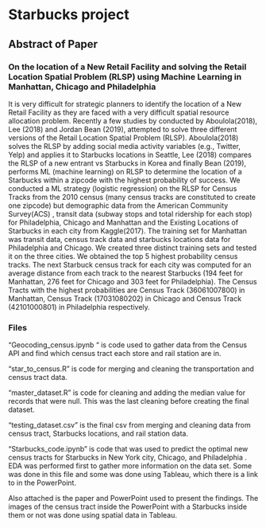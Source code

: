 # Starbucks project 
## Abstract of Paper

### On the location of a New Retail Facility and solving the Retail Location Spatial Problem (RLSP) using Machine Learning in Manhattan, Chicago and Philadelphia

It is very difficult for strategic planners to identify the location of a New Retail Facility as they are faced with a very difficult spatial resource allocation problem. Recently a few studies by conducted by Aboulola(2018), Lee (2018) and Jordan Bean (2019), attempted to solve three different versions of the Retail Location Spatial Problem (RLSP). Aboulola(2018) solves the RLSP by adding social media activity variables (e.g., Twitter, Yelp) and applies it to Starbucks locations in Seattle, Lee (2018) compares the RLSP of a new entrant vs Starbucks in Korea and finally Bean (2019), performs ML (machine learning) on RLSP to determine the location of a Starbucks within a zipcode with the highest probability of success. We conducted a ML strategy (logistic regression) on the RLSP for Census Tracks from the 2010 census (many census tracks are constituted to create one zipcode) but demographic data from the American Community Survey(ACS) , transit data (subway stops and total ridership for each stop) for Philadelphia, Chicago and Manhattan and the Existing Locations of Starbucks in each city from Kaggle(2017). The training set for Manhattan was transit data, census track data and starbucks locations data for Philadelphia and Chicago. We created three distinct training sets and tested it on the three cities. We obtained the top 5 highest probability census tracks. The next Starbuck census track for each city was computed for an average distance from each track to the nearest Starbucks (194 feet for Manhattan, 276 feet for Chicago and 303 feet for Philadelphia). The Census Tracts with the highest probabilities are Census Track (36061007800) in Manhattan, Census Track (17031080202) in Chicago and Census Track (42101000801) in Philadelphia respectively.

### Files

“Geocoding_census.ipynb “ is code used to gather data from the Census API and find which census tract each store and rail station are in. 

“star_to_census.R” is code for merging and cleaning the transportation and  census tract data. 

“master_dataset.R” is code for cleaning and adding the median value for records that were null. This was the last cleaning before creating the final dataset. 

“testing_dataset.csv” is the final csv from merging and cleaning data from census tract, Starbucks locations, and rail station data. 

“Starbucks_code.ipynb” is code that was used to predict the optimal new census tracts for Starbucks in  New York city, Chicago, and Philadelphia . EDA was performed first to gather more information on the data set. Some was done in this file and some was done using Tableau, which there is a link to in the PowerPoint. 

Also attached is the paper and PowerPoint used to present the findings. The images of the census tract inside the PowerPoint with a Starbucks inside them or not was done using spatial data in Tableau. 

